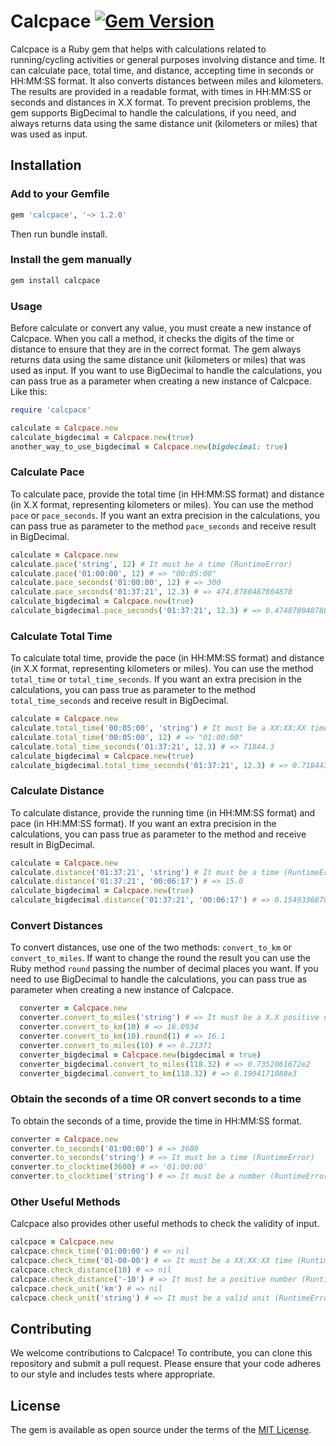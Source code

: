 # Calcpace [![Gem Version](https://d25lcipzij17d.cloudfront.net/badge.svg?id=rb&r=r&ts=1683906897&type=6e&v=1.2.0&x2=0)](https://badge.fury.io/rb/calcpace)

Calcpace is a Ruby gem that helps with calculations related to running/cycling activities or general purposes involving distance and time. It can calculate pace, total time, and distance, accepting time in seconds or HH:MM:SS format. It also converts distances between miles and kilometers. The results are provided in a readable format, with times in HH:MM:SS or seconds and distances in X.X format. To prevent precision problems, the gem supports BigDecimal to handle the calculations, if you need, and always returns data using the same distance unit (kilometers or miles) that was used as input.

## Installation

### Add to your Gemfile

```ruby
gem 'calcpace', '~> 1.2.0'
```

Then run bundle install.

### Install the gem manually

```bash
gem install calcpace
```

### Usage

 Before calculate or convert any value, you must create a new instance of Calcpace. When you call a method, it checks the digits of the time or distance to ensure that they are in the correct format. The gem always returns data using the same distance unit (kilometers or miles) that was used as input. If you want to use BigDecimal to handle the calculations, you can pass true as a parameter when creating a new instance of Calcpace. Like this:

```ruby
require 'calcpace'

calculate = Calcpace.new
calculate_bigdecimal = Calcpace.new(true)
another_way_to_use_bigdecimal = Calcpace.new(bigdecimal: true)
```

### Calculate Pace

To calculate pace, provide the total time (in HH:MM:SS format) and distance (in X.X format, representing kilometers or miles). You can use the method `pace` or `pace_seconds`. If you want an extra precision in the calculations, you can pass true as parameter to the method `pace_seconds` and receive result in BigDecimal.

```ruby
calculate = Calcpace.new
calculate.pace('string', 12) # It must be a time (RuntimeError)
calculate.pace('01:00:00', 12) # => "00:05:00"
calculate.pace_seconds('01:00:00', 12) # => 300
calculate.pace_seconds('01:37:21', 12.3) # => 474.8780487804878
calculate_bigdecimal = Calcpace.new(true)
calculate_bigdecimal.pace_seconds('01:37:21', 12.3) # => 0.474878048780487804878048780487804878049e3

```

### Calculate Total Time

To calculate total time, provide the pace (in HH:MM:SS format) and distance (in X.X format, representing kilometers or miles). You can use the method `total_time` or `total_time_seconds`. If you want an extra precision in the calculations, you can pass true as parameter to the method `total_time_seconds` and receive result in BigDecimal.

```ruby
calculate = Calcpace.new
calculate.total_time('00:05:00', 'string') # It must be a XX:XX:XX time (RuntimeError)
calculate.total_time('00:05:00', 12) # => "01:00:00"
calculate.total_time_seconds('01:37:21', 12.3) # => 71844.3
calculate_bigdecimal = Calcpace.new(true)
calculate_bigdecimal.total_time_seconds('01:37:21', 12.3) # => 0.718443902439024390243902439024390243902e5
```

### Calculate Distance

To calculate distance, provide the running time (in HH:MM:SS format) and pace (in HH:MM:SS format). If you want an extra precision in the calculations, you can pass true as parameter to the method and receive result in BigDecimal.

```ruby
calculate = Calcpace.new
calculate.distance('01:37:21', 'string') # It must be a time (RuntimeError)
calculate.distance('01:37:21', '00:06:17') # => 15.0
calculate_bigdecimal = Calcpace.new(true)
calculate_bigdecimal.distance('01:37:21', '00:06:17') # => 0.15493368700265251989389920424403183024e2
```

### Convert Distances

To convert distances, use one of the two methods: `convert_to_km` or `convert_to_miles`. If want to change the round the result you can use the Ruby method `round` passing the number of decimal places you want. If you need to use BigDecimal to handle the calculations, you can pass true as parameter when creating a new instance of Calcpace.

```ruby
  converter = Calcpace.new
  converter.convert_to_miles('string') # => It must be a X.X positive number (RuntimeError)
  converter.convert_to_km(10) # => 16.0934
  converter.convert_to_km(10).round(1) # => 16.1
  converter.convert_to_miles(10) # => 6.21371
  converter_bigdecimal = Calcpace.new(bigdecimal = true)
  converter_bigdecimal.convert_to_miles(118.32) # => 0.7352061672e2
  converter_bigdecimal.convert_to_km(118.32) # => 0.1904171088e3
```

### Obtain the seconds of a time OR convert seconds to a time

To obtain the seconds of a time, provide the time in HH:MM:SS format.

```ruby
converter = Calcpace.new
converter.to_seconds('01:00:00') # => 3600
converter.to_seconds('string') # => It must be a time (RuntimeError)
converter.to_clocktime(3600) # => '01:00:00'
converter.to_clocktime('string') # => It must be a number (RuntimeError)
```

### Other Useful Methods

Calcpace also provides other useful methods to check the validity of input.

```ruby
calcpace = Calcpace.new
calcpace.check_time('01:00:00') # => nil
calcpace.check_time('01-00-00') # => It must be a XX:XX:XX time (RuntimeError)
calcpace.check_distance(10) # => nil
calcpace.check_distance('-10') # => It must be a positive number (RuntimeError)
calcpace.check_unit('km') # => nil
calcpace.check_unit('string') # => It must be a valid unit (RuntimeError)
```

## Contributing

We welcome contributions to Calcpace! To contribute, you can clone this repository and submit a pull request. Please ensure that your code adheres to our style and includes tests where appropriate.

## License

The gem is available as open source under the terms of the [MIT License](https://opensource.org/licenses/MIT).
